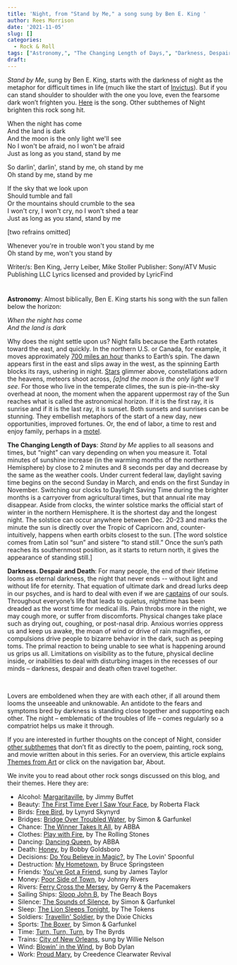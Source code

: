 ```yaml
---
title: 'Night, from "Stand by Me," a song sung by Ben E. King '
author: Rees Morrison
date: '2021-11-05'
slug: []
categories:
  - Rock & Roll
tags: ["Astronomy,", "The Changing Length of Days,", "Darkness, Despair and Death", ]
draft: 
---
```


*Stand by Me*, sung by Ben E. King, starts with the darkness of night as the metaphor for difficult times in life (much like the start of [Invictus](https://themesfromart.com/post/2021-11-05-night-from-invictus-a-poem-by-william-ernest-henley/nightinvictus/)).   But if you can stand shoulder to shoulder with the one you love, even the fearsome dark won’t frighten you. [Here](https://www.google.com/search?client=firefox-b-1-d&q=stand+by+me+ben+e+king) is the song.  Other subthemes of Night brighten this rock song hit.

<!--more-->

When the night has come  
And the land is dark  
And the moon is the only light we'll see  
No I won't be afraid, no I won't be afraid  
Just as long as you stand, stand by me

So darlin', darlin', stand by me, oh stand by me  
Oh stand by me, stand by me

If the sky that we look upon  
Should tumble and fall  
Or the mountains should crumble to the sea  
I won't cry, I won't cry, no I won't shed a tear  
Just as long as you stand, stand by me  

[two refrains omitted]

Whenever you're in trouble won't you stand by me  
Oh stand by me, won't you stand by 

Writer/s: Ben King, Jerry Leiber, Mike Stoller 
Publisher: Sony/ATV Music Publishing LLC
Lyrics licensed and provided by LyricFind

# <poem lyric end>

**Astronomy**:   Almost biblically, Ben E. King starts his song with the sun fallen below the horizon:

*When the night has come*  
*And the land is dark*  

Why does the night settle upon us?  Night falls because the Earth rotates toward the east, and quickly.  In the northern U.S. or Canada, for example, it moves approximately [700 miles an hour](https://earthsky.org/earth/how-fast-would-you-have-to-drive-a-car-to-keep-a-sunset-in-view/)  thanks to Earth’s spin.  The dawn appears first in the east and slips away in the west, as the spinning Earth blocks its rays, ushering in night.   [Stars](https://themesfromart.com/post/2021-11-05-night-from-the-starry-night-a-painting-by-vincent-van-gogh/nightstarry/) glimmer above, constellations adorn the heavens, meteors shoot across, *[a]nd the moon is the only light we'll see*.   For those who live in the temperate climes, the sun is pie-in-the-sky overhead at noon, the moment when the apparent uppermost ray of the Sun reaches what is called the astronomical horizon. If it is the first ray, it is sunrise and if it is the last ray, it is sunset.  Both sunsets and sunrises can be stunning. They embellish metaphors of the start of a new day, new opportunities, improved fortunes. Or, the end of labor, a time to rest and enjoy family, perhaps in a [motel](https://themesfromart.com/post/2021-11-05-night-from-it-happened-one-night-a-movie-starring-clark-gable-and-claudette-colbert/nighthappened/).    

**The Changing Length of Days**: *Stand by Me* applies to all seasons and times, but “night” can vary depending on when you measure it.  Total minutes of sunshine increase (in the warming months of the northern Hemisphere) by close to 2 minutes and 8 seconds per day and decrease by the same as the weather cools.  Under current federal law, daylight saving time begins on the second Sunday in March, and ends on the first Sunday in November.   Switching our clocks to Daylight Saving Time during the brighter months  is a carryover from agricultural times, but that annual rite may disappear.  Aside from clocks, the winter solstice marks the official start of winter in the northern Hemisphere.  It is the shortest day and the longest night.   The solstice can occur anywhere between Dec. 20-23 and marks the minute the sun is directly over the Tropic of Capricorn and, counter-intuitively, happens when earth orbits closest to the sun.  [The word solstice comes from Latin sol “sun” and sistere “to stand still.”  Once the sun’s path reaches its southernmost position, as it starts to return north, it gives the appearance of standing still.]   

**Darkness. Despair and Death**:  For many people, the end of their lifetime looms as eternal darkness, the night that never ends -- without light and without life for eternity.  That equation of ultimate dark and dread lurks deep in our psyches, and is hard to deal with even if we are [captains](invictus) of our souls.  Throughout everyone’s life that leads to quietus, nighttime has been dreaded as the worst time for medical ills.   Pain throbs more in the night, we may cough more, or suffer from discomforts.  Physical changes take place such as drying out, coughing, or post-nasal drip.   Anxious worries oppress us and keep us awake, the moan of wind or drive of rain magnifies, or compulsions drive people to bizarre behavior in the dark, such as peeping toms.  The primal reaction to being unable to see what is happening around us grips us all.  Limitations on visibility as to the future, physical decline inside,  or inabilities to deal with disturbing images in the recesses of our minds – darkness, despair and death often travel together.  

&nbsp;

Lovers are emboldened when they are with each other, if all around them looms the unseeable and unknowable.  An antidote to the fears and symptoms bred by darkness is standing close together and supporting each other.  The night – emblematic of the troubles of life – comes regularly so a compatriot helps us make it through.

If you are interested in further thoughts on the concept of Night, consider [other subthemes](https://themesfromart.com/post/2021-10-15-money-additional-subthemes/moneyaddl/) that don’t fit as directly to the poem, painting, rock song, and movie written about in this series.  For an overview, this article explains [Themes from Art](http://bit.ly/3sRXopI) or click on the navigation bar, About.

We invite you to read about other rock songs discussed on this blog, and their themes.  Here they are: 

* Alcohol: [Margaritaville](https://themesfromart.com/post/2021-02-01-alcohol-margaritaville-buffet/alcoholmargarita/), by Jimmy Buffet
* Beauty: [The First Time Ever I Saw Your Face](https://themesfromart.com/post/2021-04-21-beautyflack/beautyflack/), by Roberta Flack
* Birds: [Free Bird]( https://themesfromart.com/post/2021-06-07-birds-free-bird-a-song-by-lynyrd-skynyrd/birdsfreebird/), by Lynyrd Skynyrd
* Bridges: [Bridge Over Troubled Water](https://themesfromart.com/post/2021-07-26-bridges-from-bridge-over-troubled-waters-a-song-by-simon-garfunkel/bridgestroubled/), by Simon & Garfunkel
* Chance: [The Winner Takes It All](https://themesfromart.com/post/2021-03-14-chancechurch/chancechurch/), by ABBA
* Clothes: [Play with Fire](https://themesfromart.com/post/2021-08-30-clothes-from-play-with-fire-a-song-by-the-rolling-stones/clothesfire/), by The Rolling Stones
* Dancing: [Dancing Queen](https://themesfromart.com/post/2021-09-10-dancing-from-dancing-queen-a-song-by-abba/dancingabba/), by ABBA
* Death: [Honey](https://themesfromart.com/post/2021-05-03-death-from-honey-sung-by-bobby-goldsboro/deathhoney/), by Bobby Goldsboro
* Decisions: [Do You Believe in Magic?](https://themesfromart.com/post/2021-02-08-decisions-from-do-you-believe-in-magic-a-song-by-the-lovin-spoonful/decisionsmagicspoonful/), by The Lovin' Spoonful
* Destruction:	[My Hometown](https://themesfromart.com/post/2021-02-18-destruction-from-my-hometown-a-rock-ballad-by-bruce-springsteen/destructhometown/), by Bruce Springsteen
* Friends: [You've Got a Friend](https://themesfromart.com/post/2021-06-20-friends-you-ve-got-a-friend-a-song-by-carol-king-sung-by-james-taylor/friendstaylor/), sung by James Taylor
* Money: [Poor Side of Town](https://themesfromart.com/post/2021-10-15-money-from-poor-side-of-town-a-song-by-johnny-rivers/moneypoor/), by Johnny Rivers
* Rivers: [Ferry Cross the Mersey](https://themesfromart.com/post/2021-10-02-rivers-from-ferry-cross-the-mersey-a-song-by-gerry-the-pacemakers/riversferry/), by Gerry & the Pacemakers
* Sailing Ships: [Sloop John B](https://themesfromart.com/post/2021-06-27-sailingships-from-sloop-john-b-a-rock-song-by-the-beach-boys/sailingshipsjohnb/), by The Beach Boys
* Silence: [The Sounds of Silence](https://themesfromart.com/post/2021-04-08-silencesounds/silencesounds/), by Simon & Garfunkel
* Sleep: [The Lion Sleeps Tonight](https://themesfromart.com/post/2021-09-22-sleep-from-the-lion-sleeps-tonight-a-song-by-the-tokens/sleeplion/), by The Tokens
* Soldiers: [Travellin' Soldier](https://themesfromart.com/post/2021-08-02-soldiers-from-travellin-soldier-a-song-by-the-chicks/soldierschicks/), by the Dixie Chicks
* Sports: [The Boxer](https://themesfromart.com/post/2021-07-12-sports-from-the-boxer-a-song-by-simon-garfunkel/sportsboxer/), by Simon & Garfunkel
* Time:	[Turn, Turn, Turn](https://themesfromart.com/post/2021-03-08-time-from-turn-turn-turn-by-the-byrds/timeturnturn/), by The Byrds
* Trains: [City of New Orleans](https://themesfromart.com/post/2021-05-10-trainsorleans/trainsorleans/), sung by Willie Nelson
* Wind: [Blowin' in the Wind](https://themesfromart.com/post/2021-08-12-wind-from-blowin-in-the-wind-a-song-by-bob-dylan/windblowin/), by Bob Dylan
* Work:	 [Proud Mary](https://themesfromart.com/post/2021-02-26-workproud/workproud/), by Creedence Clearwater Revival

